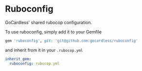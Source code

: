 Ruboconfig
==========

GoCardless' shared rubocop configuration.

To use ruboconfig, simply add it to your Gemfile
```ruby
gem 'ruboconfig', git: 'git@github.com:gocardless/ruboconfig'
```

and inherit from it in your `.rubocop.yml`
```yaml
inherit_gem:
  ruboconfig: rubocop.yml
```
